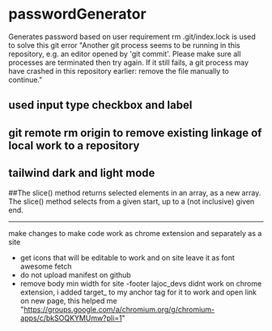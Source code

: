 # passwordGenerator
Generates password based on user requirement 
rm .git/index.lock is used to solve this git error "Another git process seems to be running in this repository, e.g. an editor opened by 'git commit'. Please make sure all processes are terminated then try again. If it still fails, a git process may have crashed in this repository earlier: remove the file manually to continue." 
## used input type checkbox and label 
## git remote rm origin to remove existing linkage of local work to a repository  
## tailwind dark and light mode

##The slice() method returns selected elements in an array, as a new array.
The slice() method selects from a given start, up to a (not inclusive) given end.


------------------------------
make changes to make code work as chrome extension and separately as a site

- get icons that will be editable to work and on site leave it as font awesome fetch
- do not upload manifest on github
- remove body min width for site
-footer lajoc_devs didnt work on chrome extension, i added target_ to my anchor tag for it to work and open link on new page, this helped me
"https://groups.google.com/a/chromium.org/g/chromium-apps/c/bkSOQKYMUmw?pli=1"

